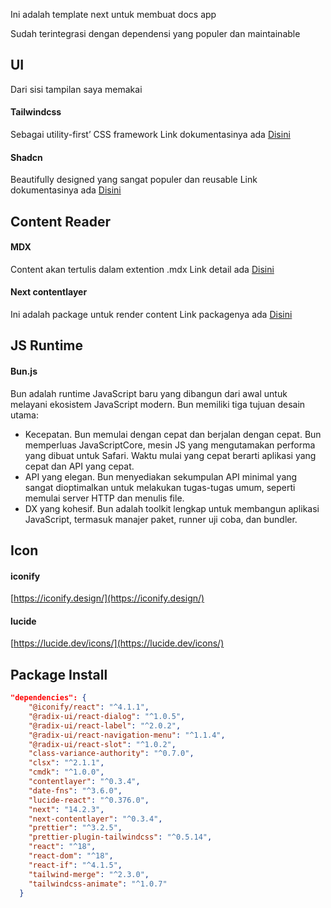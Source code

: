 Ini adalah template next untuk membuat docs app

Sudah terintegrasi dengan dependensi yang populer dan maintainable

## UI

Dari sisi tampilan saya memakai

#### Tailwindcss

Sebagai utility-first’ CSS framework
Link dokumentasinya ada [Disini](https://tailwindcss.com)

#### Shadcn

Beautifully designed yang sangat populer dan reusable
Link dokumentasinya ada [Disini](https://ui.shadcn.com/)

## Content Reader

#### MDX

Content akan tertulis dalam extention .mdx
Link detail ada [Disini](https://nextjs.org/docs/pages/building-your-application/configuring/mdx)

#### Next contentlayer

Ini adalah package untuk render content
Link packagenya ada [Disini](https://contentlayer.dev/)

## JS Runtime

#### Bun.js

Bun adalah runtime JavaScript baru yang dibangun dari awal untuk melayani ekosistem JavaScript modern. Bun memiliki tiga tujuan desain utama:

- Kecepatan. Bun memulai dengan cepat dan berjalan dengan cepat. Bun memperluas JavaScriptCore, mesin JS yang mengutamakan performa yang dibuat untuk Safari. Waktu mulai yang cepat berarti aplikasi yang cepat dan API yang cepat.
- API yang elegan. Bun menyediakan sekumpulan API minimal yang sangat dioptimalkan untuk melakukan tugas-tugas umum, seperti memulai server HTTP dan menulis file.
- DX yang kohesif. Bun adalah toolkit lengkap untuk membangun aplikasi JavaScript, termasuk manajer paket, runner uji coba, dan bundler.

## Icon

#### iconify

[https://iconify.design/](https://iconify.design/)

#### lucide

[https://lucide.dev/icons/](https://lucide.dev/icons/)

## Package Install

```json
"dependencies": {
    "@iconify/react": "^4.1.1",
    "@radix-ui/react-dialog": "^1.0.5",
    "@radix-ui/react-label": "^2.0.2",
    "@radix-ui/react-navigation-menu": "^1.1.4",
    "@radix-ui/react-slot": "^1.0.2",
    "class-variance-authority": "^0.7.0",
    "clsx": "^2.1.1",
    "cmdk": "^1.0.0",
    "contentlayer": "^0.3.4",
    "date-fns": "^3.6.0",
    "lucide-react": "^0.376.0",
    "next": "14.2.3",
    "next-contentlayer": "^0.3.4",
    "prettier": "^3.2.5",
    "prettier-plugin-tailwindcss": "^0.5.14",
    "react": "^18",
    "react-dom": "^18",
    "react-if": "^4.1.5",
    "tailwind-merge": "^2.3.0",
    "tailwindcss-animate": "^1.0.7"
  }
```
